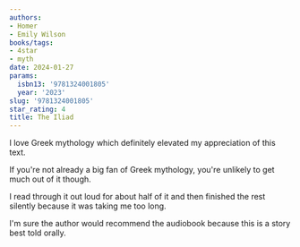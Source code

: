 ```yaml
---
authors:
- Homer
- Emily Wilson
books/tags:
- 4star
- myth
date: 2024-01-27
params:
  isbn13: '9781324001805'
  year: '2023'
slug: '9781324001805'
star_rating: 4
title: The Iliad
---
```


I love Greek mythology which definitely elevated my appreciation of this text.

If you're not already a big fan of Greek mythology, you're unlikely to get much out of it though.

<!--more-->

I read through it out loud for about half of it and then finished the rest silently because it was taking me too long.

I'm sure the author would recommend the audiobook because this is a story best told orally.